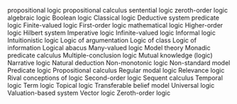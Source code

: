 propositional logic
propositional calculus
sentential logic
zeroth-order logic
algebraic logic
Boolean logic
Classical logic
Deductive system
predicate logic
Finite-valued logic
First-order logic
mathematical logic
Higher-order logic
Hilbert system
Imperative logic
Infinite-valued logic
Informal logic
Intuitionistic logic
Logic of argumentation
Logic of class
Logic of information
Logical abacus
Many-valued logic
Model theory
Monadic predicate calculus
Multiple-conclusion logic
Mutual knowledge (logic)
Narrative logic
Natural deduction
Non-monotonic logic
Non-standard model
Predicate logic
Propositional calculus
Regular modal logic
Relevance logic
Rival conceptions of logic
Second-order logic
Sequent calculus
Temporal logic
Term logic
Topical logic
Transferable belief model
Universal logic
Valuation-based system
Vector logic
Zeroth-order logic

